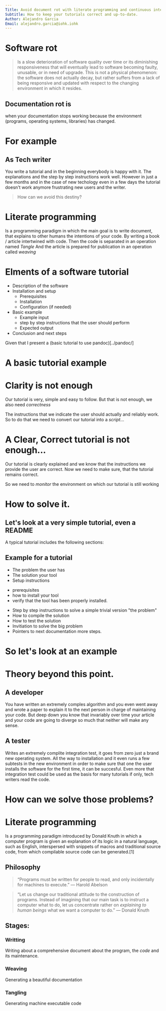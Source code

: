 ```yaml
---
Title: Avoid document rot with literate programming and continuous integration.
Subtitle: How to keep your tutorials correct and up-to-date.
Author: Alejandro Garcia
Email: alejandro.garcia@iohk.iohk
---
```



# Software rot
> Is  a slow deterioration of software quality over time or its diminishing responsiveness that will eventually lead to software becoming faulty, unusable, or in need of upgrade. This is not a physical phenomenon: the software does not actually decay, but rather suffers from a lack of being responsive and updated with respect to the changing environment in which it resides.

## Documentation rot is
when your documentation stops working because the environment (programs, operating systems, libraries) has changed.

# For example

## As Tech writer

You write a tutorial and in the beginning everybody is happy with it.
The explanations and the step by step instructions work well.
However in just a few months and in the case of new techology even in a few days the tutorial doesn't work anymore
frustrating new users and the writer.

> How can we avoid this destiny?

# Literate programming

Is a programming paradigm in which the main goal is to write  document, that explains to other humans the intentions of your code.
By writing a book / article intertwined with code.
Then the code is separated in an operation named *Tangle*
And the article is prepared for publication in an operation called *weaving*

# Elments of a software tutorial

* Description of the software
* Installation and setup
    * Prerequisites
    * Installation
    * Configuration (if needed)
* Basic example
    * Example input
    * step by step instructions that the user should perform
    * Expected output
* Conclusion and next steps

Given that I present a (basic tutorial to use pandoc)[../pandoc/]

# A basic tutorial example

# Clarity is not enough
Our tutorial is very, simple and easy to follow.
But that is not enough, we also need *correctness*

The instructions that we indicate the user should actually and reliably work.
So to do that we need to convert our tutorial into a *script*...

# A Clear, Correct tutorial is not enough...
Our tutorial is clearly explained and we know that the instructions we provide the user are correct.
Now we need to make sure, that the tutorial remains correct.

So we need to *monitor* the environment on which our tutorial is still working



# How to solve it.

## Let's look at a very simple tutorial, even a README

A typical tutorial includes the following sections:

## Example for a tutorial
* The problem the user has
* The solution your tool
* Setup instructions
 - prerequisites
 - how to install your tool
 - verify that the tool has been properly installed.
* Step by step instructions to solve a simple trivial version "the problem"
* How to compile the solution
* How to test the solution
* Invitiation to solve the big problem
* Pointers to next documentation more steps.



# So let's look at an example


# Theory beyond this point.

## A developer
You have written an extremely comples algorithm and you even went away and wrote a paper
to explain it to the next person in charge of maintaining your code.
But deep down you know that invariably over time your article and your code are going to diverge
so much that neither will make any sense.

## A tester
Writes an extremely complite integration test, it goes from zero just a brand new operating system.
All the way to installation and it even runs a few subtests in the new environment in order
to make sure that one the user installs the software for the first time, it can be succesful.
Even more that integration test could be used as the basis for many tutorials if only,
tech writers read the code.

# How can we solve those problems?

# Literate programming

Is a programming paradigm introduced by Donald Knuth in which a computer program
is given an explanation of its logic in a natural language, such as English,
interspersed with snippets of macros and traditional source code,
from which compilable source code can be generated.[1]

## Philosophy

> “Programs must be written for people to read, and only incidentally for machines to execute.”
> ― Harold Abelson

> “Let us change our traditional attitude to the construction of programs.
> Instead of imagining that our main task is to instruct a computer what to do,
> let us concentrate rather on *explaining to human beings* what we want a computer to do.”
> — Donald Knuth

## Stages:

### Writting
Writing about a comprehensive document about the program, the *code* and its maintenance.

### Weaving
Generating a beautiful documentation

### Tangling
Generating machine executable code

##
